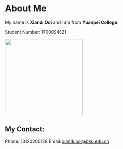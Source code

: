 # About Me

My name is **Xiandi Ooi** and I am from **Yuanpei College**.

Student Number: 1700094621

<img src = "https://user-images.githubusercontent.com/43445880/45863520-18eb5a00-bda9-11e8-9c83-5a4091aa99cc.jpg" height="250" width = "250">

## My Contact:
Phone: 13120200128
Email: xiandi.ooi@pku.edu.cn
